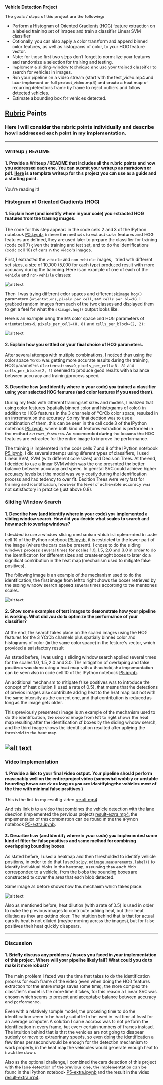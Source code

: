 **Vehicle Detection Project**

The goals / steps of this project are the following:

* Perform a Histogram of Oriented Gradients (HOG) feature extraction on a labeled training set of images and train a classifier Linear SVM classifier
* Optionally, you can also apply a color transform and append binned color features, as well as histograms of color, to your HOG feature vector. 
* Note: for those first two steps don't forget to normalize your features and randomize a selection for training and testing.
* Implement a sliding-window technique and use your trained classifier to search for vehicles in images.
* Run your pipeline on a video stream (start with the test_video.mp4 and later implement on full project_video.mp4) and create a heat map of recurring detections frame by frame to reject outliers and follow detected vehicles.
* Estimate a bounding box for vehicles detected.

[//]: # (Image References)
[image1]: ./output_images/TrainingDataSample.png
[image2]: ./output_images/HogFeaturesExtraction.png
[image3]: ./output_images/CarDetectionProcess.png
[video1]: ./result.mp4
[video2]: ./result-extra.mp4

## [Rubric](https://review.udacity.com/#!/rubrics/513/view) Points
### Here I will consider the rubric points individually and describe how I addressed each point in my implementation.  

---
### Writeup / README

#### 1. Provide a Writeup / README that includes all the rubric points and how you addressed each one.  You can submit your writeup as markdown or pdf.  [Here](https://github.com/udacity/CarND-Vehicle-Detection/blob/master/writeup_template.md) is a template writeup for this project you can use as a guide and a starting point.  

You're reading it!

### Histogram of Oriented Gradients (HOG)

#### 1. Explain how (and identify where in your code) you extracted HOG features from the training images.

The code for this step appears in the code cells 2 and 3 of the IPython notebook [P5.ipynb](./P5.ipynb), in here the methods to extract color features and HOG features are defined, they are used later to prepare the classifier for training (code cell 7) given the training and test set, and to do the identifications (code cell 10) of cars in the video's images.

First, I extracted the `vehicle` and `non-vehicle` images, I tried with different set sizes, a size of 10,000 (5,000 for each type) produced result with more accuracy during the trainning.  Here is an example of one of each of the `vehicle` and `non-vehicle` classes:

![alt text][image1]

Then, I was trying different color spaces and different `skimage.hog()` parameters (`orientations`, `pixels_per_cell`, and `cells_per_block`).  I grabbed random images from each of the two classes and displayed them to get a feel for what the `skimage.hog()` output looks like.

Here is an example using the `RGB` color space and HOG parameters of `orientations=9`, `pixels_per_cell=(8, 8)` and `cells_per_block=(2, 2)`:

![alt text][image2]

#### 2. Explain how you settled on your final choice of HOG parameters.

After several attemps with multiple combinations, I noticed than using the color space `YCrCb` was getting more accurate results during the training, HOG parameters of `orientations=9`, `pixels_per_cell=(8, 8)` and `cells_per_block=(2, 2)` seemed to produce good results with a balance between accuracy and training/process speed.

#### 3. Describe how (and identify where in your code) you trained a classifier using your selected HOG features (and color features if you used them).

During my tests with different training set sizes and models, I realized that using color features (spatially binned color and histograms of color) in addition to HOG features in the 3 channels of YCrCb color space, resulted in an increment on the accuracy. So my final decition was to use a combination of them, this can be seen in the cell code 3 of the IPython notebook [P5.ipynb](./P5.ipynb), where both kind of features extraction is performed in the method `extract_features`. As recomended during the lessons the HOG features are extracted for the entire image to improve the performance.

The training is implemeted in the code cells 7 and 8 of the IPython notebook [P5.ipynb](./P5.ipynb). I did several attemps using diferent types of classifiers, I used Linear SVM, SVM (with different core sizes) and Decision Trees. At the end, I decided to use a linear SVM which was the one presented the better balance between accuracy and speed. In genetal SVC could achieve higher accuracy levels but the model was very costly during the identification process and had tedency to over fit. Decition Trees were very fast for training and identification, however the level of achievable accuracy was not satisfactory in practice (just above 0.8).

### Sliding Window Search

#### 1. Describe how (and identify where in your code) you implemented a sliding window search.  How did you decide what scales to search and how much to overlap windows?

I decided to use a window sliding mechanism which is implemented in code cell 10 of the IPython notebook [P5.ipynb](./P5.ipynb), it is restricted to the lower part of the image (where the cars can be present). I chose to do the sliding windows process several times for scales 1.0, 1.5, 2.0 and 3.0 in order to do the identification for different sizes and create enoght boxes to later do a significat contribution in the heat map (mechanism used to mitigate false positives).

The following image is an example of the mechanism used to do the identification, the first image from left to right shows the boxes retrieved by the sliding window search applied several times according to the mentiones scales.

![alt text][image3]

#### 2. Show some examples of test images to demonstrate how your pipeline is working.  What did you do to optimize the performance of your classifier?

At the end, the search takes place on the scaled images using the HOG features for the 3 YCrCb channels plus spatially binned color and histograms of color (in the same color space) in the feature's vector, which provided a satisfactory result

As stated before, I was using a sliding window search applied several times for the scales 1.0, 1.5, 2.0 and 3.0. The mitigation of overlaping and false positives was done using a heat map with a threshold, the implementation can be seen also in code cell 10 of the IPython notebook [P5.ipynb](./P5.ipynb).

An additional mechanism to mitigate false positives was to introduce the concept of heat dilution (I used a rate of 0.5), that means that the detections of previos images also contribute adding heat to the heat map, but not with the same intensity as the current one, and that contribution is reduced as long as the image gets older.

This (previously presented) image is an example of the mechanism used to do the identification, the second image from left to right shows the heat map resulting after the identification of boxes by the sliding window search, and the third image shows the identification resulted after apliying the threshold to the heat map.

![alt text][image3]
---

### Video Implementation

#### 1. Provide a link to your final video output.  Your pipeline should perform reasonably well on the entire project video (somewhat wobbly or unstable bounding boxes are ok as long as you are identifying the vehicles most of the time with minimal false positives.)

This is the link to my resultig video [result.mp4](./result.mp4).

And this link is to a video that combines the vehicle detection with the lane deection (implemented the previous project) [result-extra.mp4](./result-extra.mp4), the implementaion of this combination can be found in the the IPython notebook [P5-extra.ipynb](./P5-extra.ipynb).



#### 2. Describe how (and identify where in your code) you implemented some kind of filter for false positives and some method for combining overlapping bounding boxes.

As stated before, I used a heatmap and then thresholded to identify vehicle positions, in order to do that I used `scipy.ndimage.measurements.label()` to identify individual blobs in the heatmap, assuming than each blob corresponded to a vehicle,  from the blobs the bounding boxes are constructed to cover the area that each blob detected.

Same image as before shows how this mechanim which takes place:

![alt text][image3]

Also as mentioned before, heat dilution (with a rate of 0.5) is used in order to make the previous images to contribute adding heat, but their heat diluting as they are getting older. The intuition behind that is that for actual cars its heat is not diluted (maybe moving across the images), but for false positives their heat quickly disapears.


---

### Discussion

#### 1. Briefly discuss any problems / issues you faced in your implementation of this project.  Where will your pipeline likely fail?  What could you do to make it more robust?

The main problem I faced was the time that takes to do the identification process for each frame of the video (even when doing the HOG features extraction for the entire image saves some time), the more complex the classifier's model is the more time it takes, for this reason a Linear SVC was chosen which seems to present and acceptable balance between accuracy and performance.

Even with a relatively somple model, the procesing time to do the identification seem to be hardly suitable to be used in real time at least for an average computer. A solution I came accross was to not perform the identification in every frame, but every certain numbers of frames instead. The intuition behind that is that the vehicles are not going to disapear sudenly or move to extraorinary speeds, so even doing the identification a few times per second would be enough for the detection mechanism to work properly, in the heat map the vehicules would generate enough heat to track the down.

Also as the optional challenge, I combined the cars detection of this project with the lane detection of the previous one, the implementation can be found in the IPython notebook [P5-extra.ipynb](./P5-extra.ipynb) and the result in the video [result-extra.mp4](./result-extra.mp4).

